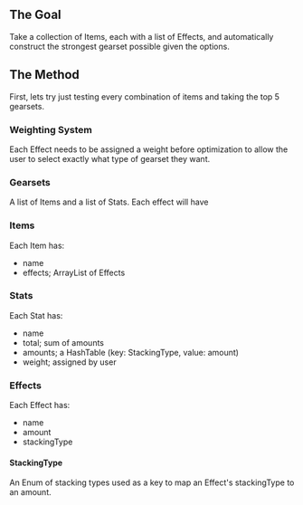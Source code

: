 ## The Goal

Take a collection of Items, each with a list of Effects, and automatically construct the strongest gearset possible given the options.

## The Method

First, lets try just testing every combination of items and taking the top 5 gearsets.

### Weighting System

Each Effect needs to be assigned a weight before optimization to allow the user to select exactly what type of gearset they want.

### Gearsets

A list of Items and a list of Stats. Each effect will have 

### Items

Each Item has:
 - name
 - effects; ArrayList of Effects

### Stats

Each Stat has:
 - name
 - total; sum of amounts
 - amounts; a HashTable (key: StackingType, value: amount)
 - weight; assigned by user

### Effects

Each Effect has:
 - name
 - amount
 - stackingType
 
 #### StackingType
 
 An Enum of stacking types used as a key to map an Effect's stackingType to an amount.
